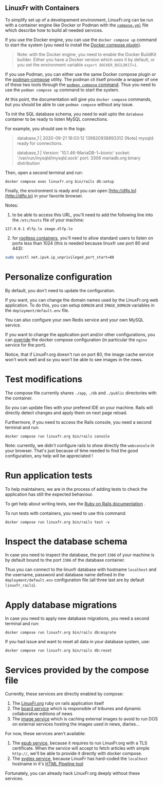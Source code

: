 LinuxFr with Containers
-----------------------

To simplify set up of a developement environment, LinuxFr.org can be
run with a container engine like Docker or Podman with the [`compose.yml`](./compose.yaml)
file which describe how to build all needed services.

If you use the Docker engine, you can use the `docker compose up` command to start the system (you
need to install the [Docker compose plugin](https://docs.docker.com/compose/)).

> Note: with the Docker engine, you need to enable the Docker BuildKit builder.
> Either you have a Docker version which uses it by default, or you set the
> environment variable `export DOCKER_BUILDKIT=1`.

If you use Podman, you can either use the same Docker compose plugin or the
[podman-compose](https://github.com/containers/podman-compose/)
utility. The podman cli itself provide a wrapper of one of these two tools through the
[`podman compose` command](https://docs.podman.io/en/latest/markdown/podman-compose.1.html).
Thus you need to use the `podman compose up` command to start the system.

At this point, the documentation will give you `docker compose` commands, but you should be able
to use `podman compose` without any issue.

To init the SQL database schema, you need to wait upto the `database`
container to be ready to listen MySQL connections.

For example, you should see in the logs:

> database_1       | 2020-09-21 16:03:12 139820938893312 [Note] mysqld: ready for connections.
>
> database_1       | Version: '10.1.46-MariaDB-1\~bionic'  socket: '/var/run/mysqld/mysqld.sock'  port: 3306  mariadb.org binary distribution

Then, open a second terminal and run:

```
docker compose exec linuxfr.org bin/rails db:setup
```

Finally, the environment is ready and you can open [http://dlfp.lo](http://dlfp.lo)
in your favorite browser.

Notes:

1. to be able to access this URL, you'll need to add the following line
  into the `/etc/hosts` file of your machine:
  
  ```
  127.0.0.1 dlfp.lo image.dlfp.lo
  ```

2. for [rootless containers](https://rootlesscontaine.rs/), you'll need
  to allow standard users to listen on ports less than 1024
  (this is needed because linuxfr use port 80 and 443):

  ```sh
  sudo sysctl net.ipv4.ip_unprivileged_port_start=80
  ```


Personalize configuration
=========================

By default, you don't need to update the configuration.

If you want, you can change the domain names used by the LinuxFr.org
web application. To do this, you can setup `DOMAIN` and `IMAGE_DOMAIN`
variables in the `deployment/default.env` file.

You can also configure your own Redis service and your own MySQL
service.

If you want to change the application port and/or other configurations, you can
[override](https://docs.docker.com/compose/extends/)
the docker compose configuration (in particular the `nginx` service for
the port).

Notice, that if LinuxFr.org doesn't run on port 80, the image cache
service won't work well and so you won't be able to see images in the news.

Test modifications
==================

The compose file currently shares `./app`, `./db` and
`./public` directories with the container.

So you can update files with your prefered IDE on your machine. Rails
will directly detect changes and apply them on next page reload.

Furthermore, if you need to access the Rails console, you need a second
terminal and run:

```
docker compose run linuxfr.org bin/rails console
```

Note: currently, we didn't configure rails to show directly the
`webconsole` in your browser. That's just because of time needed to
find the good configuration, any help will be appreciated !

Run application tests
=====================

To help maintainers, we are in the process of adding tests to check the
application has still the expected behaviour.

To get help about writing tests, see the 
[Ruby on Rails documentation](https://guides.rubyonrails.org/testing.html#the-rails-test-runner)
.

To run tests with containers, you need to use this command:

```
docker compose run linuxfr.org bin/rails test -v
```

Inspect the database schema
===========================

In case you need to inspect the database, the port `3306` of your machine is
by default bound to the port `3306` of the database container.

Thus you can connect to the linuxfr database with hostname `localhost` and the
username, password and database name defined in the `deployment/default.env`
configuration file (all three last are by default `linuxfr_rails`).

Apply database migrations
=========================

In case you need to apply new database migrations, you need a second
terminal and run:

```
docker compose run linuxfr.org bin/rails db:migrate
```

If you had issue and want to reset all data in your database system,
use:

```
docker compose run linuxfr.org bin/rails db:reset
```

Services provided by the compose file
=======================================

Currently, these services are directly enabled by compose:

1. The [LinuxFr.org](https://github.com/linuxfrorg/linuxfr.org)
ruby on rails application itself
2. The [board service](https://github.com/linuxfrorg/board-sse-linuxfr.org)
which is responsible of tribunes and dynamic collaborative editions
of news
3. The [image service](https://github.com/linuxfrorg/img-LinuxFr.org)
which is caching external images to avoid to
run DOS on external services hosting the images used in news, diaries...

For now, these services aren't available:

1. The [epub service](https://github.com/linuxfrorg/epub-LinuxFr.org),
because it requires to run 
LinuxFr.org with a TLS certificate. When the service will accept to
fetch articles with simple `http://`, we'll be able to provide it
directly with docker compose.
2. The [svgtex service](https://github.com/linuxfrorg/svgtex), because LinuxFr
has hard-coded the `localhost`
hostname in it's [HTML Pipeline tool](https://github.com/linuxfrorg/html-pipeline-linuxfr/blob/linuxfr/lib/html/pipeline/linuxfr.rb#L8)

Fortunately, you can already hack LinuxFr.org deeply without these services.

